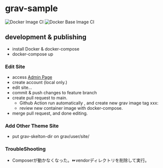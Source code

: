 # grav-sample

![Docker Image CI](https://github.com/y-kimura-opst/grav-sample/workflows/Docker%20Image%20CI/badge.svg)
![Docker Base Image CI](https://github.com/y-kimura-opst/grav-sample/workflows/Docker%20Base%20Image%20CI/badge.svg)

## development & publishing

- install Docker & docker-compose
- docker-compose up

### Edit Site

- access [Admin Page](http://localhost/admin)
- create account (local only.)
- edit site...
- commit & push changes to feature branch
- create pull request to main.
  - Github Action run automatically , and create new grav image tag xxx:<src-branch-name>
  - review new container image with docker-compose.
- merge pull request, and done editing.

### Add Other Theme Site

- put grav-skelton-dir on grav/user/site/<site-name> 

### TroubleShooting

- Composerが動かなくなった。⏩vendorディレクトリを削除して実行。